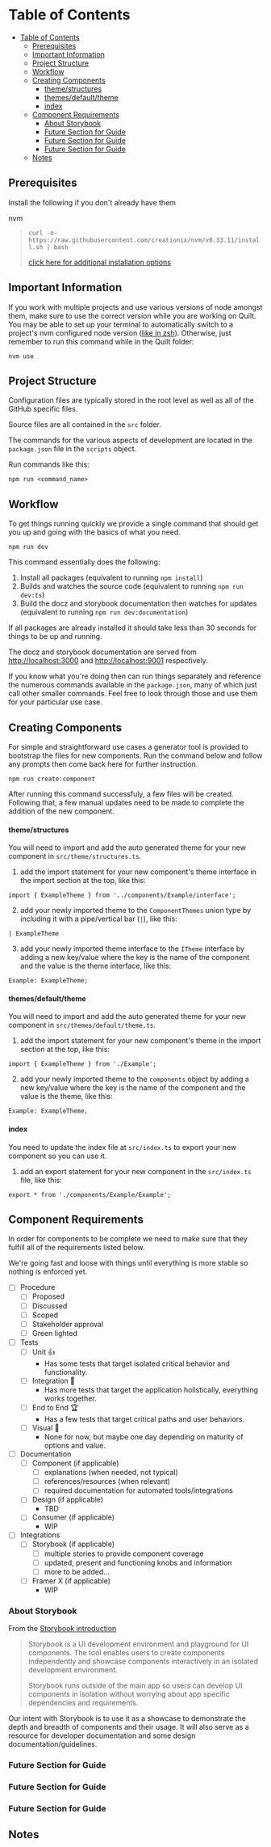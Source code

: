 # Table of Contents

- [Table of Contents](#table-of-contents)
  - [Prerequisites](#prerequisites)
  - [Important Information](#important-information)
  - [Project Structure](#project-structure)
  - [Workflow](#workflow)
  - [Creating Components](#creating-components)
    - [theme/structures](#themestructures)
    - [themes/default/theme](#themesdefaulttheme)
    - [index](#index)
  - [Component Requirements](#component-requirements)
    - [About Storybook](#about-storybook)
    - [Future Section for Guide](#future-section-for-guide)
    - [Future Section for Guide](#future-section-for-guide-1)
    - [Future Section for Guide](#future-section-for-guide-2)
  - [Notes](#notes)

## Prerequisites

Install the following if you don't already have them

nvm

> `curl -o- https://raw.githubusercontent.com/creationix/nvm/v0.33.11/install.sh | bash`
>
> [click here for additional installation options](https://github.com/creationix/nvm#installation)

## Important Information

If you work with multiple projects and use various versions of node amongst them, make sure to use the correct version while you are working on Quilt. You may be able to set up your terminal to automatically switch to a project's nvm configured node version ([like in zsh](https://github.com/lukechilds/zsh-nvm)). Otherwise, just remember to run this command while in the Quilt folder:

```
nvm use
```

## Project Structure

Configuration files are typically stored in the root level as well as all of the GitHub specific files.

Source files are all contained in the `src` folder.

The commands for the various aspects of development are located in the `package.json` file in the `scripts` object.

Run commands like this:

```
npm run <command_name>
```

## Workflow

To get things running quickly we provide a single command that should get you up and going with the basics of what you need.

```
npm run dev
```

This command essentially does the following:

1. Install all packages (equivalent to running `npm install`)
2. Builds and watches the source code (equivalent to running `npm run dev:ts`)
3. Build the docz and storybook documentation then watches for updates (equivalent to running `npm run dev:documentation`)

If all packages are already installed it should take less than 30 seconds for things to be up and running.

The docz and storybook documentation are served from <http://localhost:3000> and <http://localhost:9001> respectively.

If you know what you're doing then can run things separately and reference the numerous commands available in the `package.json`, many of which just call other smaller commands. Feel free to look through those and use them for your particular use case.

## Creating Components

For simple and straightforward use cases a generator tool is provided to bootstrap the files for new components. Run the command below and follow any prompts then come back here for further instruction.

```
npm run create:component
```

After running this command successfuly, a few files will be created. Following that, a few manual updates need to be made to complete the addition of the new component.

#### theme/structures

You will need to import and add the auto generated theme for your new component in `src/theme/structures.ts`.

1. add the import statement for your new component's theme interface in the import section at the top, like this:

```
import { ExampleTheme } from '../components/Example/interface';
```

2. add your newly imported theme to the `ComponentThemes` union type by including it with a pipe/vertical bar (`|`), like this:

```
| ExampleTheme
```

3. add your newly imported theme interface to the `ITheme` interface by adding a new key/value where the key is the name of the component and the value is the theme interface, like this:

```
Example: ExampleTheme;
```

#### themes/default/theme

You will need to import and add the auto generated theme for your new component in `src/themes/default/theme.ts`.

1. add the import statement for your new component's theme in the import section at the top, like this:

```
import { ExampleTheme } from './Example';
```

2. add your newly imported theme to the `components` object by adding a new key/value where the key is the name of the component and the value is the theme, like this:

```
Example: ExampleTheme,
```

#### index

You need to update the index file at `src/index.ts` to export your new component so you can use it.

1. add an export statement for your new component in the `src/index.ts` file, like this:

```
export * from './components/Example/Example';
```

## Component Requirements

In order for components to be complete we need to make sure that they fulfill all of the requirements listed below.

We're going fast and loose with things until everything is more stable so nothing is enforced yet.

- [ ] Procedure
  - [ ] Proposed
  - [ ] Discussed
  - [ ] Scoped
  - [ ] Stakeholder approval
  - [ ] Green lighted
- [ ] Tests
  - [ ] Unit 👍
    - Has some tests that target isolated critical behavior and functionality.
  - [ ] Integration 🙌
    - Has more tests that target the application holistically, everything works together.
  - [ ] End to End 🏆
    - Has a few tests that target critical paths and user behaviors.
  - [ ] Visual 👀
    - None for now, but maybe one day depending on maturity of options and value.
- [ ] Documentation
  - [ ] Component (if applicable)
    - [ ] explanations (when needed, not typical)
    - [ ] references/resources (when relevant)
    - [ ] required documentation for automated tools/integrations
  - [ ] Design (if applicable)
    - TBD
  - [ ] Consumer (if applicable)
    - WIP
- [ ] Integrations
  - [ ] Storybook (if applicable)
    - [ ] multiple stories to provide component coverage
    - [ ] updated, present and functioning knobs and information
    - [ ] more to be added...
  - [ ] Framer X (if applicable)
    - WIP

### About Storybook

From the [Storybook introduction](https://storybook.js.org/basics/introduction/)

> Storybook is a UI development environment and playground for UI components. The tool enables users to create components independently and showcase components interactively in an isolated development environment.
>
> Storybook runs outside of the main app so users can develop UI components in isolation without worrying about app specific dependencies and requirements.

Our intent with Storybook is to use it as a showcase to demonstrate the depth and breadth of components and their usage. It will also serve as a resource for developer documentation and some design documentation/guidelines.

### Future Section for Guide

### Future Section for Guide

### Future Section for Guide

## Notes
